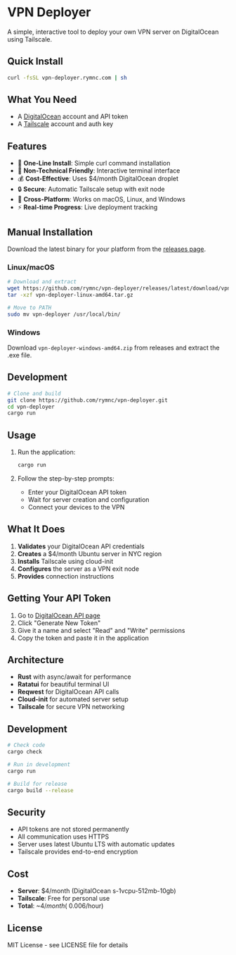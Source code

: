 # VPN Deployer

A simple, interactive tool to deploy your own VPN server on DigitalOcean using Tailscale.

## Quick Install

```bash
curl -fsSL vpn-deployer.rymnc.com | sh
```

## What You Need

- A [DigitalOcean](https://digitalocean.com) account and API token
- A [Tailscale](https://tailscale.com) account and auth key

## Features

- 🚀 **One-Line Install**: Simple curl command installation
- 🎯 **Non-Technical Friendly**: Interactive terminal interface
- 💰 **Cost-Effective**: Uses $4/month DigitalOcean droplet
- 🔒 **Secure**: Automatic Tailscale setup with exit node
- 📱 **Cross-Platform**: Works on macOS, Linux, and Windows
- ⚡ **Real-time Progress**: Live deployment tracking

## Manual Installation

Download the latest binary for your platform from the [releases page](https://github.com/rymnc/vpn-deployer/releases).

### Linux/macOS
```bash
# Download and extract
wget https://github.com/rymnc/vpn-deployer/releases/latest/download/vpn-deployer-linux-amd64.tar.gz
tar -xzf vpn-deployer-linux-amd64.tar.gz

# Move to PATH
sudo mv vpn-deployer /usr/local/bin/
```

### Windows
Download `vpn-deployer-windows-amd64.zip` from releases and extract the .exe file.

## Development

```bash
# Clone and build
git clone https://github.com/rymnc/vpn-deployer.git
cd vpn-deployer
cargo run
```

## Usage

1. Run the application:
   ```bash
   cargo run
   ```

2. Follow the step-by-step prompts:
   - Enter your DigitalOcean API token
   - Wait for server creation and configuration
   - Connect your devices to the VPN

## What It Does

1. **Validates** your DigitalOcean API credentials
2. **Creates** a $4/month Ubuntu server in NYC region
3. **Installs** Tailscale using cloud-init
4. **Configures** the server as a VPN exit node
5. **Provides** connection instructions

## Getting Your API Token

1. Go to [DigitalOcean API page](https://cloud.digitalocean.com/account/api)
2. Click "Generate New Token"
3. Give it a name and select "Read" and "Write" permissions
4. Copy the token and paste it in the application

## Architecture

- **Rust** with async/await for performance
- **Ratatui** for beautiful terminal UI
- **Reqwest** for DigitalOcean API calls
- **Cloud-init** for automated server setup
- **Tailscale** for secure VPN networking

## Development

```bash
# Check code
cargo check

# Run in development
cargo run

# Build for release
cargo build --release
```

## Security

- API tokens are not stored permanently
- All communication uses HTTPS
- Server uses latest Ubuntu LTS with automatic updates
- Tailscale provides end-to-end encryption

## Cost

- **Server**: $4/month (DigitalOcean s-1vcpu-512mb-10gb)
- **Tailscale**: Free for personal use
- **Total**: ~$4/month (~$0.006/hour)

## License

MIT License - see LICENSE file for details